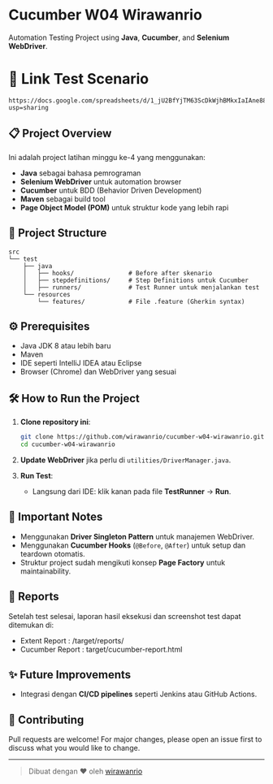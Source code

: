 # Cucumber W04 Wirawanrio

Automation Testing Project using **Java**, **Cucumber**, and **Selenium WebDriver**.

# 📄 Link Test Scenario
```
https://docs.google.com/spreadsheets/d/1_jU2BfYjTM63ScDkWjhBMkxIaIAne88vIMTfcKMcrZE/edit?usp=sharing
```

## 📋 Project Overview

Ini adalah project latihan minggu ke-4 yang menggunakan:
- **Java** sebagai bahasa pemrograman
- **Selenium WebDriver** untuk automation browser
- **Cucumber** untuk BDD (Behavior Driven Development)
- **Maven** sebagai build tool
- **Page Object Model (POM)** untuk struktur kode yang lebih rapi

## 🚀 Project Structure

```text
src
└── test
    ├── java
    │   ├── hooks/               # Before after skenario
    │   ├── stepdefinitions/     # Step Definitions untuk Cucumber
    │   ├── runners/             # Test Runner untuk menjalankan test
    └── resources
        └── features/            # File .feature (Gherkin syntax)
```



## ⚙️ Prerequisites

- Java JDK 8 atau lebih baru
- Maven
- IDE seperti IntelliJ IDEA atau Eclipse
- Browser (Chrome) dan WebDriver yang sesuai

## 🛠️ How to Run the Project

1. **Clone repository ini**:
    ```bash
    git clone https://github.com/wirawanrio/cucumber-w04-wirawanrio.git
    cd cucumber-w04-wirawanrio
    ```

2. **Update WebDriver** jika perlu di `utilities/DriverManager.java`.

3. **Run Test**:
    - Langsung dari IDE: klik kanan pada file **TestRunner** → **Run**.

## 📝 Important Notes

- Menggunakan **Driver Singleton Pattern** untuk manajemen WebDriver.
- Menggunakan **Cucumber Hooks** (`@Before`, `@After`) untuk setup dan teardown otomatis.
- Struktur project sudah mengikuti konsep **Page Factory** untuk maintainability.

## 📄 Reports

Setelah test selesai, laporan hasil eksekusi dan screenshot test dapat ditemukan di:
- Extent Report : /target/reports/
- Cucumber Report : target/cucumber-report.html


## ✨ Future Improvements

- Integrasi dengan **CI/CD pipelines** seperti Jenkins atau GitHub Actions.

## 🤝 Contributing

Pull requests are welcome! For major changes, please open an issue first to discuss what you would like to change.

---

> Dibuat dengan ❤️ oleh [wirawanrio](https://github.com/wirawanrio)
